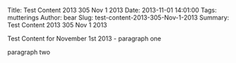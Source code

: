 Title:   Test Content 2013 305 Nov 1 2013
Date:    2013-11-01 14:01:00
Tags:    mutterings
Author:  bear
Slug:    test-content-2013-305-Nov-1-2013
Summary: Test Content 2013 305 Nov 1 2013

Test Content for November 1st 2013 - paragraph one

paragraph two
